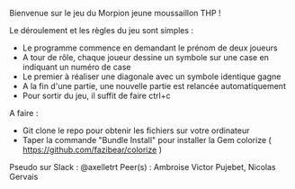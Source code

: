 

Bienvenue sur le jeu du Morpion jeune moussaillon THP !

Le déroulement et les règles du jeu sont simples : 
- Le programme commence en demandant le prénom de deux joueurs
- A tour de rôle, chaque joueur dessine un symbole sur une case en indiquant un numéro de case
- Le premier à réaliser une diagonale avec un symbole identique gagne 
- A la fin d'une partie, une nouvelle partie est relancée automatiquement  
- Pour sortir du jeu, il suffit de faire ctrl+c 

A faire : 
- Git clone le repo pour obtenir les fichiers sur votre ordinateur 
- Taper la commande "Bundle Install"  pour installer la Gem colorize ( https://github.com/fazibear/colorize ) 



Pseudo sur Slack : @axelletrt
Peer(s) : Ambroise Victor Pujebet, Nicolas Gervais 
